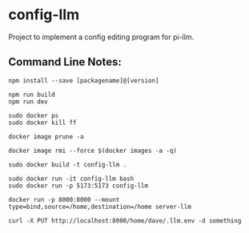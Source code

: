 # config-llm

Project to implement a config editing program for pi-llm.

## Command Line Notes:

```
npm install --save [packagename]@[version]

npm run build
npm run dev 

sudo docker ps
sudo docker kill ff

docker image prune -a

docker image rmi --force $(docker images -a -q)

sudo docker build -t config-llm .

sudo docker run -it config-llm bash
sudo docker run -p 5173:5173 config-llm

docker run -p 8000:8000 --mount type=bind,source=/home,destination=/home server-llm

curl -X PUT http://localhost:8000/home/dave/.llm.env -d something

```
